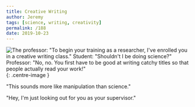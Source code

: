 ```yaml
---
title: Creative Writing
author: Jeremy
tags: [science, writing, creativity]
permalink: /188
date: 2019-10-23
---
```


![The professor: "To begin your training as a researcher, I've enrolled you in a creative writing class." Student: "Shouldn't I be doing science?" Professor: "No, no. You first have to be good at writing catchy titles so that people actually read your work!"](https://res.cloudinary.com/dh3hm8pb7/image/upload/c_scale,q_auto:best/v1535842782/Handwaving/Published/CreativeWriting.png){: .centre-image }

"This sounds more like manipulation than science."

"Hey, I'm just looking out for you as your supervisor."
